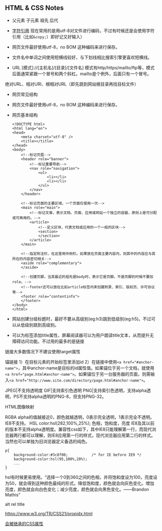 ## HTML & CSS Notes


* 父元素 子元素 祖先 后代

* [字符引用](http://elizabethcastro.com/html/extras/entities.html) 现在常用的是用utf-8对文件进行编码，不过有时候还是会使用字符引用（比如`&copy;`）即好记又好输入）

* 网页文件最好使用utf-8，no BOM 这种编码来进行保存。

* 文件名中单词之间使用短横线较好，与下划线相比搜索引擎更喜欢短横线。

* URL [模式]://[主机名]/[目录]/[文件名] 模式有http/https/mailto/ftp等，模式后面通常紧跟一个冒号和两个斜杠。mailto是个例外，后面只有一个冒号。

绝对URL、相对URl、根相对URL（即先跳到网站根目录再找目标文件）

* 网页常见结构
* 网页文件最好使用utf-8，no BOM 这种编码来进行保存。

* 网页基本结构

    ```
    <!DOCTYPE html>
    <html lang="en">
    <head>
        <meta charset="utf-8" />
        <title></title>
    </head>
    <body>
        <!--标记页眉-->
        <header role="banner">
            <!--标记重要导航-->
            <nav role="navigation">
                <ul>
                    <li></li>
                    <li></li>
                </ul>
            </nav>
        </header>

        <!--标记页面的主要区域，一个页面仅使用一次-->
        <main role="main">
            <!--标记文章，表示文档、页面、应用或网站一个独立的容器，原则上是可分配或可再用的。-->
            <article>
                <!--定义区块，代表文档或应用的一个一般的区块-->
                <section>
                </section>
            </article>
        </main>

        <!--指定附注栏，在这里用作侧栏。如果放在页面主要内容内，则其中的内容应与其所在的内容密切相关-->
        <aside role="complementary">
        </aside>

        <!--创建页脚，当其最近的祖先是body时，表示它是页脚。不是页脚的时候不要加role。-->
        <!--footer还可以放在比如article标签内来创建附录、索引、版权页、许可协议等-->
        <footer role="contentinfo">          
        </footer>         
    </body>
    </html>
    ```

* 网站创建分级标题时，最好不要从高级别(eg:h3)跳到低级别(eg:h5)。不过可以从低级别跳到高级别。

* 可以为标签添加title属性，屏幕阅读器可以为用户朗读title文本，从而提升无障碍访问功能。不过用的最多的是链接





链接大多数情况下不建议使用target属性

锚链接 1）在目标元素的开始标签里添加id 2）在链接中使用`<a href="#anchor-name">`，其中anchor-name是目标的id属性值。如果锚位于另一个文档，就使用`<a href="page.html#anchor-name">`。如果锚位于另一台服务器的页面，则需输入`<a href="http://www.site.com/directory/page.html#anchor-name">`。

JPEG|不支持透明度
GIF|支持索引色透明
PNG|支持索引色透明，支持alpha透明，PS不支持alpha透明的PNG-8，但支持PNG-32。

HTML图像映射

RGBA alpha的值越接近0，颜色就越透明，0表示完全透明，1表示完全不透明。IE8不支持。
HSL color:hsl(282,100%,25%);  色相，饱和度，亮度
IE8及其以前的版本不支持alpha透明度。兼容性css如下，其中IE8只能理解第一行，而现代浏览器两行都可以理解，则IE8应用第一行的样式，现代浏览器应用第二行的样式。当然也可以单独为旧浏览器定义备选的纯色。
```
p{
    background-color:#3c8f00;           /* for IE before IE9 */
    background-color:hsl(95,100%,28%);
    ...
}
```
hsl有时候更易使用。“选择一个0到360之间的色相，并将饱和度设为100，亮度设为50，就会得到这种颜色最纯的形式。降低饱和度，颜色就会向灰色变化。增加亮度，颜色就会向白色变化；减少亮度，颜色就会向黑色变化。——Brandon Mathis”
<!---->
alt rel title

https://www.w3.org/TR/CSS21/propidx.html

[会被继承的CSS属性](http://stackoverflow.com/questions/5612302/which-css-properties-are-inherited)